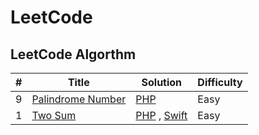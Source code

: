 # LeetCode

## LeetCode Algorthm

| # | Title | Solution | Difficulty
| ------ | ------ |  ----- | ----- | 
| 9 | [Palindrome Number](https://leetcode.com/problems/palindrome-number/) | [PHP](https://github.com/tabassumtamanna/leet-code-solutions/blob/main/algorithms/php/9_%20palindrome_number.php) | Easy
| 1 | [Two Sum](https://leetcode.com/problems/two-sum/) | [PHP](https://github.com/tabassumtamanna/leet-code-solutions/blob/main/algorithms/php/two-sum.php) , [Swift](https://github.com/tabassumtamanna/leet-code-solutions/blob/main/algorithms/swift/two-sum.swift)| Easy



